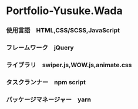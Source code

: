 # Portfolio-Yusuke.Wada
### 使用言語　HTML,CSS/SCSS,JavaScript
### フレームワーク　jQuery
### ライブラリ　swiper.js,WOW.js,animate.css
### タスクランナー　npm script
### パッケージマネージャー　yarn
